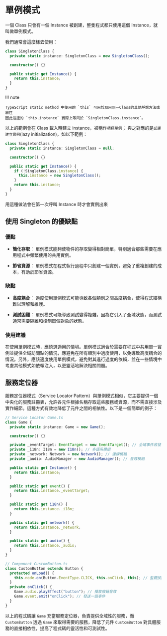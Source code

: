 # 單例模式

一個 Class 只會有一個 Instance 被創建，整隻程式都只使用這個 Instance，就叫做單例模式。

我們通常會這麼樣去使用：

```ts
class SingletonClass {
  private static instance: SingletonClass = new SingletonClass();

  constructor() {}

  public static get Instance() {
    return this.instance;
  }
}
```

!!! note

    TypeScript static method 中使用的 `this` 可用於取用同一Class的其他靜態方法或屬性
    因此這邊的 `this.instance` 實際上等同於 `SingletonClass.instance`。

以上的範例會在 Class 載入時建立 instance，被稱作`積極單例`；
與之對應的是`延遲建立實例`(lazy initialization)，如以下範例：

```ts
class SingletonClass {
  private static instance: SingletonClass = null;

  constructor() {}

  public static get Instance() {
    if (!SingletonClass.instance) {
      this.instance = new SingletonClass();
    }
    return this.instance;
  }
}
```

用這種做法會在第一次呼叫 Instance 時才會實例出來

## 使用 Singleton 的優缺點

### 優點

- **簡化存取**： 單例模式能夠使物件的存取變得相對簡單，特別適合那些需要在應用程式中頻繁使用的共用實例。

- **節省資源**： 單例模式在程式執行過程中只創建一個實例，避免了重複創建的成本，有助於節省資源。

### 缺點

- **高度耦合**： 過度使用單例模式可能導致各個類別之間高度耦合，使得程式結構難以理解和維護。

- **測試困難**： 單例模式可能導致測試變得複雜，因為它引入了全域狀態，而測試通常需要隔離和控制單個對象的狀態。

### 使用建議

在使用單例模式時，應慎選適用的情境。單例模式適合於需要在程式中共用單一實例並提供全域訪問點的情況，應避免在所有類別中過度使用，以免導致高度耦合的情況。另外，應該適度使用單例模式，避免對其進行過度的依賴，並在一些情境中考慮其他模式如依賴注入，以更靈活地解決相關問題。

## 服務定位器

服務定位器模式（Service Locator Pattern）與單例模式相似，它主要提供一個中央化的服務註冊表，允許各元件根據名稱存取這些服務或資源，而不需直接涉及實作細節。這種方式有效地降低了元件之間的相依性。以下是一個簡單的例子：

```ts
// Service Locator Game.ts
class Game {
  private static instance: Game = new Game();

  constructor() {}

  private _eventTarget: EventTarget = new EventTarget(); // 全域事件收發
  private _i18n: I18n = new I18n(); // 多語系模組
  private _network: Network = new Network(); // 連線模組
  private _audio: AudioManager = new AudioManager(); // 音效模組

  public static get Instance() {
    return this.instance;
  }

  public static get event() {
    return this.instance._eventTarget;
  }

  public static get i18n() {
    return this.instance._i18n;
  }

  public static get network() {
    return this.instance._network;
  }

  public static get audio() {
    return this.instance._audio;
  }
}
```

```ts
// Component CustomButton.ts
class CustomButton extends Button {
  protected onLoad() {
    this.node.on(Button.EventType.CLICK, this.onClick, this); // 監聽按鈕點擊事件
  }
  private onClick() {
    Game.audio.playEffect("button"); // 播放按鈕音效
    Game.event.emit("onClick"); // 發送一個事件
  }
}
```

以上的程式碼讓 `Game` 充當服務定位器，負責提供全域性的服務，而 `CustomButton` 透過 `Game` 來取得需要的服務，降低了元件 `CustomButton` 對具體服務的直接相依性，提高了程式碼的靈活性和可測試性。
